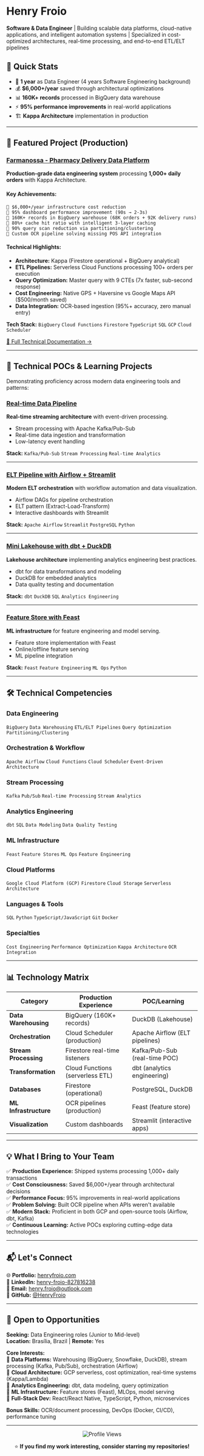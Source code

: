 # Henry Froio

**Software & Data Engineer** | Building scalable data platforms, cloud-native applications, and intelligent automation systems | Specialized in cost-optimized architectures, real-time processing, and end-to-end ETL/ELT pipelines

## 🎯 Quick Stats

- 💼 **1 year** as Data Engineer (4 years Software Engineering background)
- 💰 **$6,000+/year** saved through architectural optimizations
- 📊 **160K+ records** processed in BigQuery data warehouse
- ⚡ **95% performance improvements** in real-world applications
- 🏗️ **Kappa Architecture** implementation in production

---

## 🚀 Featured Project (Production)

### [Farmanossa - Pharmacy Delivery Data Platform](https://github.com/HenryFroio/farmanossa-expo-demo)

**Production-grade data engineering system** processing **1,000+ daily orders** with Kappa Architecture.

#### Key Achievements:
```
🔹 $6,000+/year infrastructure cost reduction
🔹 95% dashboard performance improvement (90s → 2-3s)
🔹 160K+ records in BigQuery warehouse (68K orders + 92K delivery runs)
🔹 80%+ cache hit ratio with intelligent 3-layer caching
🔹 90% query scan reduction via partitioning/clustering
🔹 Custom OCR pipeline solving missing POS API integration
```

#### Technical Highlights:
- **Architecture:** Kappa (Firestore operational + BigQuery analytical)
- **ETL Pipelines:** Serverless Cloud Functions processing 100+ orders per execution
- **Query Optimization:** Master query with 9 CTEs (7x faster, sub-second response)
- **Cost Engineering:** Native GPS + Haversine vs Google Maps API ($500/month saved)
- **Data Integration:** OCR-based ingestion (95%+ accuracy, zero manual entry)

**Tech Stack:** `BigQuery` `Cloud Functions` `Firestore` `TypeScript` `SQL` `GCP` `Cloud Scheduler`

[📖 Full Technical Documentation →](https://github.com/HenryFroio/farmanossa-expo-demo)

---

## 🧪 Technical POCs & Learning Projects

Demonstrating proficiency across modern data engineering tools and patterns:

### [Real-time Data Pipeline](https://github.com/HenryFroio/my-data-enginneer)
**Real-time streaming architecture** with event-driven processing.

- Stream processing with Apache Kafka/Pub-Sub
- Real-time data ingestion and transformation
- Low-latency event handling

**Stack:** `Kafka/Pub-Sub` `Stream Processing` `Real-time Analytics`

---

### [ELT Pipeline with Airflow + Streamlit](https://github.com/HenryFroio/my-airflow)
**Modern ELT orchestration** with workflow automation and data visualization.

- Airflow DAGs for pipeline orchestration
- ELT pattern (Extract-Load-Transform)
- Interactive dashboards with Streamlit

**Stack:** `Apache Airflow` `Streamlit` `PostgreSQL` `Python`

---

### [Mini Lakehouse with dbt + DuckDB](https://github.com/HenryFroio/my-lakehouse)
**Lakehouse architecture** implementing analytics engineering best practices.

- dbt for data transformations and modeling
- DuckDB for embedded analytics
- Data quality testing and documentation

**Stack:** `dbt` `DuckDB` `SQL` `Analytics Engineering`

---

### [Feature Store with Feast](https://github.com/HenryFroio/my-ml-feast)
**ML infrastructure** for feature engineering and model serving.

- Feature store implementation with Feast
- Online/offline feature serving
- ML pipeline integration

**Stack:** `Feast` `Feature Engineering` `ML Ops` `Python`

---

## 🛠️ Technical Competencies

### Data Engineering
`BigQuery` `Data Warehousing` `ETL/ELT Pipelines` `Query Optimization` `Partitioning/Clustering`

### Orchestration & Workflow
`Apache Airflow` `Cloud Functions` `Cloud Scheduler` `Event-Driven Architecture`

### Stream Processing
`Kafka` `Pub/Sub` `Real-time Processing` `Stream Analytics`

### Analytics Engineering
`dbt` `SQL` `Data Modeling` `Data Quality Testing`

### ML Infrastructure
`Feast` `Feature Stores` `ML Ops` `Feature Engineering`

### Cloud Platforms
`Google Cloud Platform (GCP)` `Firestore` `Cloud Storage` `Serverless Architecture`

### Languages & Tools
`SQL` `Python` `TypeScript/JavaScript` `Git` `Docker`

### Specialties
`Cost Engineering` `Performance Optimization` `Kappa Architecture` `OCR Integration`

---

## 📊 Technology Matrix

| Category | Production Experience | POC/Learning |
|----------|----------------------|--------------|
| **Data Warehousing** | BigQuery (160K+ records) | DuckDB (Lakehouse) |
| **Orchestration** | Cloud Scheduler (production) | Apache Airflow (ELT pipelines) |
| **Stream Processing** | Firestore real-time listeners | Kafka/Pub-Sub (real-time POC) |
| **Transformation** | Cloud Functions (serverless ETL) | dbt (analytics engineering) |
| **Databases** | Firestore (operational) | PostgreSQL, DuckDB |
| **ML Infrastructure** | OCR pipelines (production) | Feast (feature store) |
| **Visualization** | Custom dashboards | Streamlit (interactive apps) |

---

## 💡 What I Bring to Your Team

✅ **Production Experience:** Shipped systems processing 1,000+ daily transactions  
✅ **Cost Consciousness:** Saved $6,000+/year through architectural decisions  
✅ **Performance Focus:** 95% improvements in real-world applications  
✅ **Problem Solving:** Built OCR pipeline when APIs weren't available  
✅ **Modern Stack:** Proficient in both GCP and open-source tools (Airflow, dbt, Kafka)  
✅ **Continuous Learning:** Active POCs exploring cutting-edge data technologies

---

## 📬 Let's Connect

🌐 **Portfolio:** [henryfroio.com](https://henryfroio.com)  
💼 **LinkedIn:** [henry-froio-827816238](https://linkedin.com/in/henry-froio-827816238/)  
📧 **Email:** henry.froio@outlook.com  
🐙 **GitHub:** [@HenryFroio](https://github.com/HenryFroio)

---

## 💼 Open to Opportunities

**Seeking:** Data Engineering roles (Junior to Mid-level)  
**Location:** Brasília, Brazil | **Remote:** Yes  

**Core Interests:**  
🔹 **Data Platforms:** Warehousing (BigQuery, Snowflake, DuckDB), stream processing (Kafka, Pub/Sub), orchestration (Airflow)  
🔹 **Cloud Architecture:** GCP serverless, cost optimization, real-time systems (Kappa/Lambda)  
🔹 **Analytics Engineering:** dbt, data modeling, query optimization  
🔹 **ML Infrastructure:** Feature stores (Feast), MLOps, model serving  
🔹 **Full-Stack Dev:** React/React Native, TypeScript, Python, microservices  

**Bonus Skills:** OCR/document processing, DevOps (Docker, CI/CD), performance tuning

---

<div align="center">

![Profile Views](https://komarev.com/ghpvc/?username=HenryFroio&color=blue&style=flat-square)

⭐ **If you find my work interesting, consider starring my repositories!**

</div>
